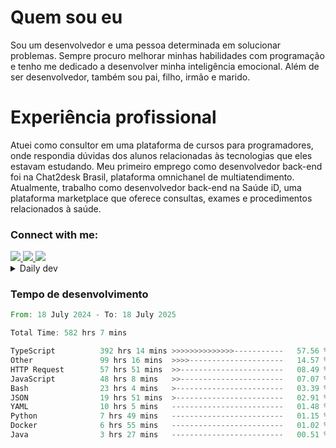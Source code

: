 # Quem sou eu
Sou um desenvolvedor e uma pessoa determinada em solucionar problemas. Sempre procuro melhorar minhas habilidades com programação e tenho me dedicado a desenvolver minha inteligência emocional. Além de ser desenvolvedor, também sou pai, filho, irmão e marido.

# Experiência profissional
Atuei como consultor em uma plataforma de cursos para programadores, onde respondia dúvidas dos alunos relacionadas às tecnologias que eles estavam estudando.
Meu primeiro emprego como desenvolvedor back-end foi na Chat2desk Brasil, plataforma omnichanel de multiatendimento.
Atualmente, trabalho como desenvolvedor back-end na Saúde iD, uma plataforma marketplace que oferece consultas, exames e procedimentos relacionados à saúde.

### Connect with me:
<a href="https://www.linkedin.com/in/theusmoreira" target="_blank" >
<img src="https://img.shields.io/badge/linkedin-%230077B5.svg?&style=for-the-badge&logo=linkedin&logoColor=white ">
</a>
<a href="https://www.instagram.com/matheus.s.moreira/" target="_blank">
<img src="https://img.shields.io/badge/instagram-%23E4405F.svg?&style=for-the-badge&logo=instagram&logoColor=white">
</a>
<a href="mailto:matheussm301@gmail.com"  target="_blank">
<img src="https://img.shields.io/badge/gmail-%23E4405F.svg?&style=for-the-badge&logo=gmail&logoColor=white">
</a>


<details>
  <summary>Daily dev </summary>
<p>
  <a href="https://app.daily.dev/matheussantos"><img src="https://github.com/matheus-santos-moreira/matheus-santos-moreira/blob/master/devcard.svg" width="200" alt="Matheus Santos's Dev Card"/></a>
 </p>
</details>

<h3>Tempo de desenvolvimento</h3>

<!--START_SECTION:waka-->

```rust
From: 18 July 2024 - To: 18 July 2025

Total Time: 582 hrs 7 mins

TypeScript          392 hrs 14 mins >>>>>>>>>>>>>>-----------   57.56 %
Other               99 hrs 16 mins  >>>>---------------------   14.57 %
HTTP Request        57 hrs 51 mins  >>-----------------------   08.49 %
JavaScript          48 hrs 8 mins   >>-----------------------   07.07 %
Bash                23 hrs 4 mins   >------------------------   03.39 %
JSON                19 hrs 51 mins  >------------------------   02.91 %
YAML                10 hrs 5 mins   -------------------------   01.48 %
Python              7 hrs 49 mins   -------------------------   01.15 %
Docker              6 hrs 55 mins   -------------------------   01.02 %
Java                3 hrs 27 mins   -------------------------   00.51 %
```

<!--END_SECTION:waka-->
